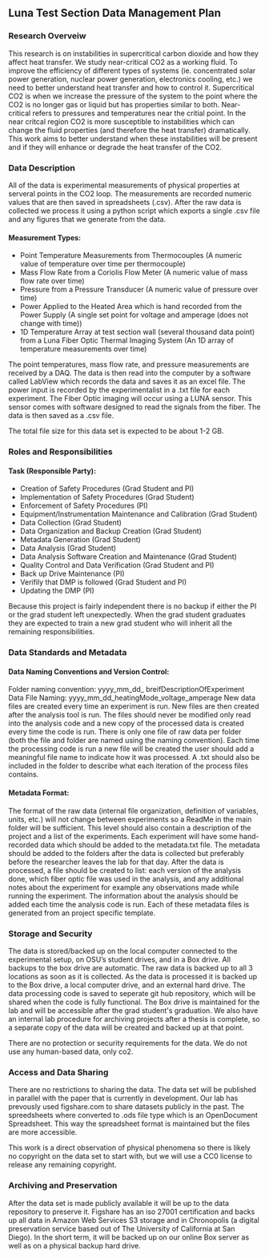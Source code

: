 ## Luna Test Section Data Management Plan

### Research Overveiw
This research is on instabilities in supercritical carbon dioxide and how they affect heat transfer. We study near-critical CO2 as a working fluid. To improve the efficiency of different types of systems (ie. concentrated solar power generation, nuclear power generation, electronics cooling, etc.) we need to better understand heat transfer and how to control it.
Supercritical CO2 is when we increase the pressure of the system to the point where the CO2 is no longer gas or liquid but has properties similar to both. Near-critical refers to pressures and temperatures near the critial point. In the near critcal region CO2 is more susceptible to instabilities which can change the fluid properties (and therefore the heat transfer) dramatically. This work aims to better understand when these instabilities will be present and if they will enhance or degrade the heat transfer of the CO2.

### Data Description
All of the data is experimental measurements of physical properties at serveral points in the CO2 loop. The measurements are recorded numeric values that are then saved in spreadsheets (.csv). After the raw data is collected we process it using a python script which exports a single .csv file and any figures that we generate from the data. 

#### Measurement Types:
 + Point Temperature Measurements from Thermocouples (A numeric value of temperature over time per thermocouple)
 + Mass Flow Rate from a Coriolis Flow Meter (A numeric value of mass flow rate over time)
 + Pressure from a Pressure Transducer (A numeric value of pressure over time)
 + Power Applied to the Heated Area which is hand recorded from the Power Supply (A single set point for voltage and amperage (does not change with time))
 + 1D Temperature Array at test section wall (several thousand data point) from a Luna Fiber Optic Thermal Imaging System (An 1D array of temperature measurements over time) 
 
The point temperatures, mass flow rate, and pressure measurements are received by a DAQ. The data is then read into the computer by a software called LabView which records the data and saves it as an excel file. The power input is recorded by the experimentalist in a .txt file for each experiment. The Fiber Optic imaging will occur using a LUNA sensor. This sensor comes with software designed to read the signals from the fiber. The data is then saved as a .csv file. 

The total file size for this data set is expected to be about 1-2 GB.

### Roles and Responsibilities
#### Task (Responsible Party):
 + Creation of Safety Procedures (Grad Student and PI)
 + Implementation of Safety Procedures (Grad Student)
 + Enforcement of Safety Procedures (PI)
 + Equipment/Instrumentation Maintenance and Calibration (Grad Student)
 + Data Collection (Grad Student)
 + Data Organization and Backup Creation (Grad Student)
 + Metadata Generation (Grad Student)
 + Data Analysis  (Grad Student)
 + Data Analysis Software Creation and Maintenance (Grad Student)
 + Quality Control and Data Verification (Grad Student and PI)
 + Back up Drive Maintenance (PI)
 + Verifily that DMP is followed (Grad Student and PI)
 + Updating the DMP (PI)

Because this project is fairly independent there is no backup if either the PI or the grad student left unexpectedly. When the grad student graduates they are expected to train a new grad student who will inherit all the remaining responsibilities. 

### Data Standards and Metadata
#### Data Naming Conventions and Version Control:
Folder naming convention: yyyy_mm_dd_ breifDescriptionOfExperiment
Data File Naming: yyyy_mm_dd_heatingMode_voltage_amperage
New data files are created every time an experiment is run. New files are then created after the analysis tool is run. The files should never be modified only read into the analysis code and a new copy of the processed data is created every time the code is run. 
There is only one file of raw data per folder (both the file and folder are named using the naming convention). Each time the processing code is run a new file will be created the user should add a meaningful file name to indicate how it was processed. A .txt should also be included in the folder to describe what each iteration of the process files contains. 

#### Metadata Format:
The format of the raw data (internal file organization, definition of variables, units, etc.) will not change between experiments so a ReadMe in the main folder will be sufficient. This level should also contain a description of the project and a list of the experiments. Each experiment will have some hand-recorded data which should be added to the metadata.txt file. The metadata should be added to the folders after the data is collected but preferably before the researcher leaves the lab for that day. After the data is processed, a file should be created to list: each version of the analysis done, which fiber optic file was used in the analysis, and any additional notes about the experiment for example any observations made while running the experiment. The information about the analysis should be added each time the analysis code is run. Each of these metadata files is generated from an project specific template.

### Storage and Security
The data is stored/backed up on the local computer connected to the experimental setup, on OSU’s student drives, and in a Box drive. All backups to the box drive are automatic. The raw data is backed up to all 3 locations as soon as it is collected. As the data is processed it is backed up to the Box drive, a local computer drive, and an external hard drive. The data processing code is saved to seperate git hub repository, which will be shared when the code is fully functional. The Box drive is maintained for the lab and will be accessible after the grad student's graduation. We also have an internal lab procedure for archiving projects after a thesis is complete, so a separate copy of the data will be created and backed up at that point. 

There are no protection or security requirements for the data. We do not use any human-based data, only co2.

### Access and Data Sharing
There are no restrictions to sharing the data. The data set will be published in parallel with the paper that is currently in development. Our lab has prevously used figshare.com to share datasets publicly in the past. The spreedsheets where converted to .ods file type which is an OpenDocument Spreadsheet. This way the spreadsheet format is maintained but the files are more accessible. 

This work is a direct observation of physical phenomena so there is likely no copyright on the data set to start with, but we will use a CC0 license to release any remaining copyright. 

### Archiving and Preservation
After the data set is made publicly available it will be up to the data repository to preserve it. Figshare has an iso 27001 certification and backs up all data in Amazon Web Services S3 storage and in Chronopolis (a digital preservation service based out of The University of California at San Diego). In the short term, it will be backed up on our online Box server as well as on a physical backup hard drive.
